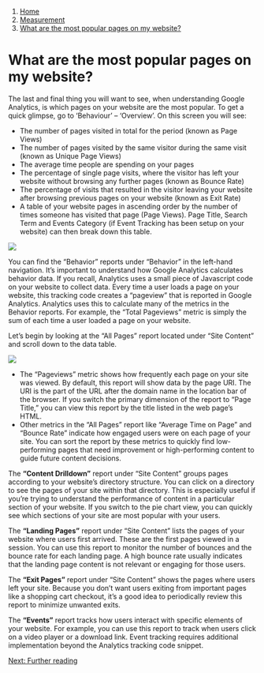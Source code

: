 1.  [Home](/docs/core/contents)
2.  [Measurement](/docs/core/contents/measurement/overview)
3.  [What are the most popular pages on my website?](#)

# What are the most popular pages on my website?

The last and final thing you will want to see, when understanding Google Analytics, is which pages on your website are the most popular. To get a quick glimpse, go to ‘Behaviour’ – ‘Overview’. On this screen you will see:

*   The number of pages visited in total for the period (known as Page Views)
*   The number of pages visited by the same visitor during the same visit (known as Unique Page Views)
*   The average time people are spending on your pages
*   The percentage of single page visits, where the visitor has left your website without browsing any further pages (known as Bounce Rate)
*   The percentage of visits that resulted in the visitor leaving your website after browsing previous pages on your website (known as Exit Rate)
*   A table of your website pages in ascending order by the number of times someone has visited that page (Page Views). Page Title, Search Term and Events Category (if Event Tracking has been setup on your website) can then break down this table.

![](/public/images/what-are-the-most-popular-pages.jpg?width=500&height=375)

You can find the “Behavior” reports under “Behavior” in the left-hand navigation. It’s important to understand how Google Analytics calculates behavior data. If you recall, Analytics uses a small piece of Javascript code on your website to collect data. Every time a user loads a page on your website, this tracking code creates a “pageview” that is reported in Google Analytics. Analytics uses this to calculate many of the metrics in the Behavior reports. For example, the “Total Pageviews” metric is simply the sum of each time a user loaded a page on your website.

Let’s begin by looking at the “All Pages” report located under “Site Content” and scroll down to the data table.

![](/public/images/behaviour-reports-2.jpg?width=500&height=250)

*   The “Pageviews” metric shows how frequently each page on your site was viewed. By default, this report will show data by the page URI. The URI is the part of the URL after the domain name in the location bar of the browser. If you switch the primary dimension of the report to “Page Title,” you can view this report by the title listed in the web page’s HTML.
*   Other metrics in the “All Pages” report like “Average Time on Page” and “Bounce Rate” indicate how engaged users were on each page of your site. You can sort the report by these metrics to quickly find low-performing pages that need improvement or high-performing content to guide future content decisions.

The **“Content Drilldown”** report under “Site Content” groups pages according to your website’s directory structure. You can click on a directory to see the pages of your site within that directory. This is especially useful if you’re trying to understand the performance of content in a particular section of your website. If you switch to the pie chart view, you can quickly see which sections of your site are most popular with your users.

The **“Landing Pages”** report under “Site Content” lists the pages of your website where users first arrived. These are the first pages viewed in a session. You can use this report to monitor the number of bounces and the bounce rate for each landing page. A high bounce rate usually indicates that the landing page content is not relevant or engaging for those users.

The **“Exit Pages”** report under “Site Content” shows the pages where users left your site. Because you don’t want users exiting from important pages like a shopping cart checkout, it’s a good idea to periodically review this report to minimize unwanted exits.

The **“Events”** report tracks how users interact with specific elements of your website. For example, you can use this report to track when users click on a video player or a download link. Event tracking requires additional implementation beyond the Analytics tracking code snippet.

[Next: Further reading](google-analytics-further-reading)
